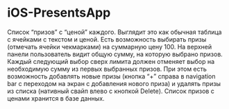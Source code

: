 # iOS-PresentsApp

Список “призов” с “ценой” каждого. Выглядит это как обычная таблица с ячейками с текстом и ценой. Есть возможность выбирать призы (отмечать ячейки чекмарками) на суммарную цену 100. На верхней панели пользователь видит общую сумму, на которую выбрано призов. Каждый следующий выбор сверх лимита должен отменяет выбор на необходимую сумму из первых выбранных призов. При этом есть возможность добавлять новые призы (кнопка “+” справа в navigation bar с переходом на экран с добавления нового приза) и удалять призы из списка (нативный свайп влево с кнопкой Delete). Список призов с ценами хранится в базе данных.
